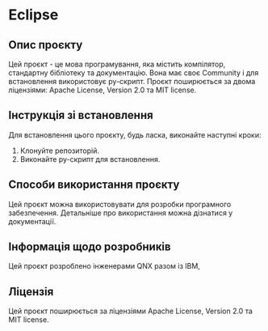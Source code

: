 # Eclipse

## Опис проєкту
Цей проєкт - це мова програмування, яка містить компілятор, стандартну бібліотеку та документацію. Вона має своє Community і для встановлення використовує py-скрипт. Проєкт поширюється за двома ліцензіями: Apache License, Version 2.0 та MIT license.

## Інструкція зі встановлення
Для встановлення цього проєкту, будь ласка, виконайте наступні кроки:
1. Клонуйте репозиторій.
2. Виконайте py-скрипт для встановлення.

## Способи використання проєкту
Цей проєкт можна використовувати для розробки програмного забезпечення. Детальніше про використання можна дізнатися у документації.

## Інформація щодо розробників
Цей проєкт розроблено інженерами QNX разом із IBM,

## Ліцензія
Цей проєкт поширюється за ліцензіями Apache License, Version 2.0 та MIT license.
